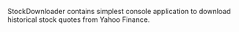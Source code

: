StockDownloader contains simplest console application to download historical stock quotes from Yahoo Finance. 
